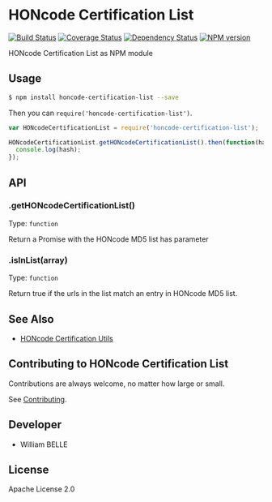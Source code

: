 HONcode Certification List
==========================

[![Build Status][travis-image]][travis-url]
[![Coverage Status][coverage-image]][coverage-url]
[![Dependency Status][gemnasium-image]][gemnasium-url]
[![NPM version][npm-image]][npm-url]

HONcode Certification List as NPM module

Usage
-----

```bash
$ npm install honcode-certification-list --save
```

Then you can `require('honcode-certification-list')`.

```js
var HONcodeCertificationList = require('honcode-certification-list');

HONcodeCertificationList.getHONcodeCertificationList().then(function(hash) {
  console.log(hash);
});
```

API
---

### .getHONcodeCertificationList()

Type: `function`

Return a Promise with the HONcode MD5 list has parameter

### .isInList(array)

Type: `function`

Return true if the urls in the list match an entry in HONcode MD5 list.

See Also
--------

 * [HONcode Certification Utils](https://github.com/healthonnet/honcode-certification-utils)

Contributing to HONcode Certification List
------------------------------------------

Contributions are always welcome, no matter how large or small.

See [Contributing](CONTRIBUTING.md).

Developer
---------

  * William BELLE

License
-------

Apache License 2.0

[npm-image]: https://img.shields.io/npm/v/honcode-certification-list.svg
[npm-url]: https://www.npmjs.com/package/honcode-certification-list
[travis-image]: https://travis-ci.org/healthonnet/honcode-certification-list.svg?branch=master
[travis-url]: https://travis-ci.org/healthonnet/honcode-certification-list
[coverage-image]: https://coveralls.io/repos/github/healthonnet/honcode-certification-list/badge.svg
[coverage-url]: https://coveralls.io/github/healthonnet/honcode-certification-list
[gemnasium-image]: https://gemnasium.com/badges/github.com/healthonnet/honcode-certification-list.svg
[gemnasium-url]: https://gemnasium.com/github.com/healthonnet/honcode-certification-list
